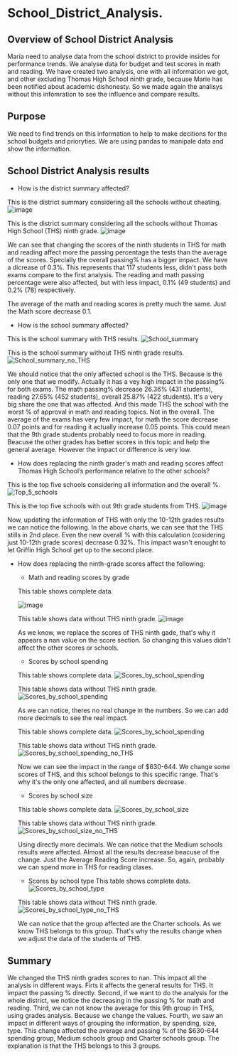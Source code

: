 # School_District_Analysis.

## Overview of School District Analysis
Maria need to analyse data from the school district to provide insides for performance trends. We analyse data for budget and test scores in math and reading. 
We have created two analysis, one with all information we got, and other excluding Thomas High School ninth grade, because Marie has been notified about academic dishonesty. So we made again the analisys without this infomration to see the influence and compare results.

## Purpose
We need to find trends on this information to help to make decitions for the school budgets and prioryties. We are using pandas to manipale data and show the information.

## School District Analysis results
- How is the district summary affected?

This is the district summary considering all the schools without cheating.
![image](https://user-images.githubusercontent.com/88845919/137596185-d86216e5-13d5-473b-ace4-a55abf2f3d83.png)

This is the district summary considering all the schools without Thomas High School (THS) ninth grade.
![image](https://user-images.githubusercontent.com/88845919/137596143-c92e6c42-9069-465a-81b3-6716535a91ba.png)

We can see that changing the scores of the ninth students in THS for math and reading affect more the  passing percentage the tests than the average of the scores. Specially the overall passing% has a bigger impact. We have a dicrease of 0.3%. This represents that 117 students less, didn't pass both exams compare to the first analysis. The reading and math passing percentage were also affected, but with less impact, 0.1% (49 students) and 0.2% (78) respectively.

The average of the math and reading scores is pretty much the same. Just the Math score decrease 0.1.

- How is the school summary affected?

This is the school summary with THS results.
![School_summary](https://user-images.githubusercontent.com/88845919/137596798-80c69725-1838-4fcc-903a-a081fd7c0fca.PNG)

This is the school summary without THS ninth grade results.
![School_summary_no_THS](https://user-images.githubusercontent.com/88845919/137596827-0ae894d5-337b-4cbc-aa2c-c0b6223bcd62.PNG)

We should notice that the only affected school is the THS. Because is the only one that we modify. Actually it has a vey high impact in the passing% for both exams. The math passing% decrease 26.36% (431 students), reading 27.65% (452 students), overall 25.87% (422 students). It's a very big share the one that was affected. And this made THS the school with the worst % of approval in math and reading topics. Not in the overall.
The average of the exams has very few impact, for math the score decrease 0.07 points and for reading it actually increase 0.05 points. This could mean that the 9th grade students probably need to focus more in reading. Beacuse the other grades has better scores in this topic and help the general average. However the impact or difference is very low.

- How does replacing the ninth grader's math and reading scores affect Thomas High School’s performance relative to the other schools?

This is the top five schools considering all information and the overall %.
![Top_5_schools](https://user-images.githubusercontent.com/88845919/137597827-7786e0c0-cd3d-4127-9448-f02b602d162f.PNG)

This is the top five schools with out 9th grade students from THS.
![image](https://user-images.githubusercontent.com/88845919/137597742-b30f42db-a7ee-4c5e-8e5e-c6f715d8c139.png)

Now, updating the information of THS with only the 10-12th grades results we can notice the following. 
In the above charts, we can see that the THS stills in 2nd place. Even the new overall % with this calculation (cosidering just 10-12th grade scores) decrease 0.32%. This impact wasn't enought to let Griffin High School get up to the second place.

- How does replacing the ninth-grade scores affect the following:
  - Math and reading scores by grade
  
  This table shows complete data.
  
  ![image](https://user-images.githubusercontent.com/88845919/137598452-cf718f4d-01fa-48dd-a9ec-2a92e226f963.png)
  
  This table shows data without THS ninth grade.
  ![image](https://user-images.githubusercontent.com/88845919/137598478-e6fd9695-2c0f-4206-8ca1-e6594e4ca709.png)
  
  As we know, we replace the scores of THS ninth gade, that's why it appears a nan value on the score section. So changing this values didn't affect the other scores or schools.
  
  
  - Scores by school spending
  
  This table shows complete data.
  ![Scores_by_school_spending](https://user-images.githubusercontent.com/88845919/137598902-f0da9780-62f7-4426-a69f-04e40fbaa9da.PNG)
  
  This table shows data without THS ninth grade.
  ![Scores_by_school_spending](https://user-images.githubusercontent.com/88845919/137598912-3841c35b-bb6d-4d15-87d0-3f0bb9961406.PNG)
  
  As we can notice, theres no real change in the numbers. So we can add more decimals to see the real impact.
  
  This table shows complete data.
  ![Scores_by_school_spending](https://user-images.githubusercontent.com/88845919/137599129-f4ca0738-88e0-47d5-979d-352e14e5cb15.PNG)
  
  This table shows data without THS ninth grade.
  ![Scores_by_school_spending_no_THS](https://user-images.githubusercontent.com/88845919/137599171-2ab5a6b5-7315-4275-b314-920668fd3242.PNG)
  
  Now we can see the impact in the range of $630-644. We change some scores of THS, and this school belongs to this specific range. That's why it's the only one affected, and    all numbers decrease.
  
  - Scores by school size
  
  This table shows complete data.
  ![Scores_by_school_size](https://user-images.githubusercontent.com/88845919/137599388-1113682f-851f-4082-bd0a-b5ddc61088b6.PNG)
  
  This table shows data without THS ninth grade.
  ![Scores_by_school_size_no_THS](https://user-images.githubusercontent.com/88845919/137599390-b78b65c6-c62a-4738-902f-bb909d56e574.PNG)
  
  Using directly more decimals. We can notice that the Medium schools results were affected. Almost all the results decrease beacuse of the change. Just the Average Reading Score increase. So, again, probably we can spend more in THS for reading clases.
  
  - Scores by school type
  This table shows complete data.
  ![Scores_by_school_type](https://user-images.githubusercontent.com/88845919/137599563-63435c34-9f9d-4012-8903-291917b804d1.PNG)
  
  This table shows data without THS ninth grade.
  ![Scores_by_school_type_no_THS](https://user-images.githubusercontent.com/88845919/137599568-81b91953-f0ee-4f75-a66e-3cc7c79af615.PNG)
  
  We can notice that the group affected are the Charter schools. As we know THS belongs to this group. That's why the results change when we adjust the data of the students of THS.

## Summary

We changed the THS ninth grades scores to nan. This impact all the analysis in different ways.
Firts it affects the general results for THS. It impact the passing % directly.
Second, if we want to do the analysis for the whole district, we notice the decreasing in the passing % for math and reading.
Third, we can not know the average for this 9th group in THS, using grades analysis. Because we change the values.
Fourth, we saw an impact in different ways of grouping the information, by spending, size, type. This change affected the average and passing % of the $630-644 spending group, Medium schools group and Charter schools group. The explanation is that the THS belongs to this 3 groups.
